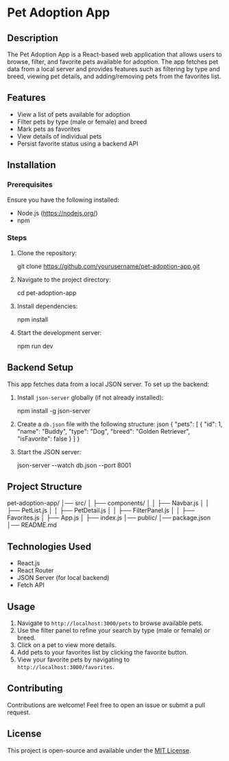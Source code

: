 # Pet Adoption App

## Description
The Pet Adoption App is a React-based web application that allows users to browse, filter, and favorite pets available for adoption. The app fetches pet data from a local server and provides features such as filtering by type and breed, viewing pet details, and adding/removing pets from the favorites list.

## Features
- View a list of pets available for adoption
- Filter pets by type (male or female) and breed
- Mark pets as favorites
- View details of individual pets
- Persist favorite status using a backend API

## Installation
### Prerequisites
Ensure you have the following installed:
- Node.js (https://nodejs.org/)
- npm 

### Steps
1. Clone the repository:
   
   git clone https://github.com/yourusername/pet-adoption-app.git
   
2. Navigate to the project directory:
   
   cd pet-adoption-app
   
3. Install dependencies:
   
   npm install
   
4. Start the development server:
   
   npm run dev
   

## Backend Setup
This app fetches data from a local JSON server. To set up the backend:
1. Install `json-server` globally (if not already installed):
   
   npm install -g json-server
   
2. Create a `db.json` file with the following structure:
   json
   {
     "pets": [
       {
         "id": 1,
         "name": "Buddy",
         "type": "Dog",
         "breed": "Golden Retriever",
         "isFavorite": false
       }
     ]
   }
   
3. Start the JSON server:
   
   json-server --watch db.json --port 8001
   

## Project Structure

pet-adoption-app/
│── src/
│   ├── components/
│   │   ├── Navbar.js
│   │   ├── PetList.js
│   │   ├── PetDetail.js
│   │   ├── FilterPanel.js
│   │   ├── Favorites.js
│   ├── App.js
│   ├── index.js
│── public/
│── package.json
│── README.md


## Technologies Used
- React.js
- React Router
- JSON Server (for local backend)
- Fetch API

## Usage
1. Navigate to `http://localhost:3000/pets` to browse available pets.
2. Use the filter panel to refine your search by type (male or female) or breed.
3. Click on a pet to view more details.
4. Add pets to your favorites list by clicking the favorite button.
5. View your favorite pets by navigating to `http://localhost:3000/favorites`.

## Contributing
Contributions are welcome! Feel free to open an issue or submit a pull request.

## License
This project is open-source and available under the [MIT License](LICENSE).

